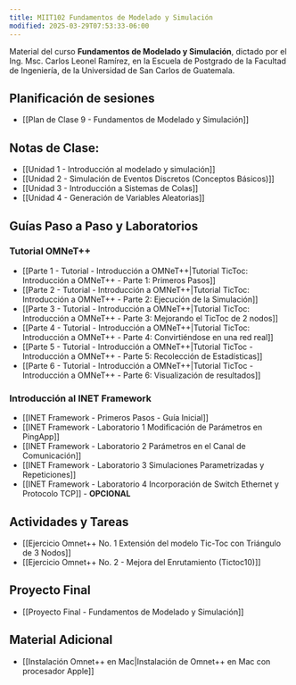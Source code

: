 ```yaml
---
title: MIIT102 Fundamentos de Modelado y Simulación
modified: 2025-03-29T07:53:33-06:00
---
```


Material del curso **Fundamentos de Modelado y Simulación**, dictado por el Ing. Msc. Carlos Leonel Ramírez, en la Escuela de Postgrado de la Facultad de Ingeniería, de la Universidad de San Carlos de Guatemala.

## Planificación de sesiones
- [[Plan de Clase 9 - Fundamentos de Modelado y Simulación]]

## Notas de Clase:

- [[Unidad 1 - Introducción al modelado y simulación]]
- [[Unidad 2 - Simulación de Eventos Discretos (Conceptos Básicos)]]
- [[Unidad 3 -  Introducción a Sistemas de Colas]]
- [[Unidad 4 - Generación de Variables Aleatorias]]

## Guías  Paso a Paso y Laboratorios

### Tutorial OMNeT++

- [[Parte 1 - Tutorial - Introducción a OMNeT++|Tutorial TicToc: Introducción a OMNeT++  - Parte 1: Primeros Pasos]]
- [[Parte 2  - Tutorial - Introducción a OMNeT++|Tutorial TicToc: Introducción a OMNeT++  - Parte 2: Ejecución de la Simulación]]
- [[Parte 3 - Tutorial - Introducción a OMNeT++|Tutorial TicToc: Introducción a OMNeT++  - Parte 3: Mejorando el TicToc de 2 nodos]]
- [[Parte 4 - Tutorial - Introducción a OMNeT++|Tutorial TicToc: Introducción a OMNeT++  - Parte 4: Convirtiéndose en una red real]]
- [[Parte 5 - Tutorial - Introducción a OMNeT++|Tutorial TicToc - Introducción a OMNeT++ - Parte 5: Recolección de Estadísticas]]
- [[Parte 6  - Tutorial - Introducción a OMNeT++|Tutorial TicToc - Introducción a OMNeT++ - Parte 6: Visualización de resultados]]

### Introducción al INET Framework

- [[INET Framework - Primeros Pasos - Guía Inicial]]
- [[INET Framework - Laboratorio 1  Modificación de Parámetros en PingApp]]
- [[INET Framework - Laboratorio 2 Parámetros en el Canal de Comunicación]]
- [[INET Framework - Laboratorio 3 Simulaciones Parametrizadas y Repeticiones]]
- [[INET Framework - Laboratorio 4 Incorporación de Switch Ethernet y Protocolo TCP]] - **OPCIONAL**
## Actividades y Tareas

- [[Ejercicio Omnet++ No. 1 Extensión del modelo Tic-Toc con Triángulo de 3 Nodos]]
- [[Ejercicio Omnet++ No. 2 - Mejora del Enrutamiento (Tictoc10)]]

## Proyecto Final
- [[Proyecto Final - Fundamentos de Modelado y Simulación]]

## Material Adicional
- [[Instalación Omnet++ en Mac|Instalación de Omnet++ en Mac con procesador Apple]]





